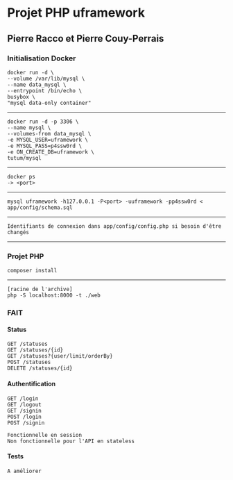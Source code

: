 # Projet PHP uframework

## Pierre Racco et Pierre Couy-Perrais

### Initialisation Docker

    docker run -d \
    --volume /var/lib/mysql \
    --name data_mysql \
    --entrypoint /bin/echo \
    busybox \
    "mysql data-only container"

--- 

    docker run -d -p 3306 \
    --name mysql \
    --volumes-from data_mysql \
    -e MYSQL_USER=uframework \
    -e MYSQL_PASS=p4ssw0rd \
    -e ON_CREATE_DB=uframework \
    tutum/mysql

---

	docker ps 
	-> <port>

--- 
	
	mysql uframework -h127.0.0.1 -P<port> -uuframework -pp4ssw0rd < app/config/schema.sql

---

	Identifiants de connexion dans app/config/config.php si besoin d'être changés

---

### Projet PHP

	composer install

---
	[racine de l'archive]
	php -S localhost:8000 -t ./web


### FAIT

#### Status

	GET /statuses
	GET /statuses/{id}
	GET /statuses?{user/limit/orderBy}
	POST /statuses
	DELETE /statuses/{id}

#### Authentification

	GET /login
	GET /logout
	GET /signin
	POST /login
	POST /signin

	Fonctionnelle en session
	Non fonctionnelle pour l'API en stateless

#### Tests

	A améliorer

